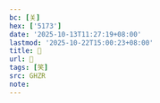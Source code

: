 ```yaml
---
bc: [关]
hex: ['5173']
date: '2025-10-13T11:27:19+08:00'
lastmod: '2025-10-22T15:00:23+08:00'
title: 󰖿
url: 󰖿
tags: [笑]
src: GHZR
note:
---
```

